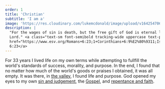 ```yaml
---
order: 1
title: 'Christian'
subtitle: 'I am a'
image: 'https://res.cloudinary.com/lukemcdonald/image/upload/v1642547067/lukemcdonald-com/luke-baptism_pu7wdb.jpg'
description: |
  "For the wages of sin is death, but the free gift of God is eternal life in Christ Jesus our
  Lord." <a class="text-sm font-semibold tracking-wide uppercase text-primary-800"
  href="https://www.esv.org/Romans+6:23;1+Corinthians+6:9%E2%80%9311;Isaiah+9:6%E2%80%937;Matthew+1:21%E2%80%9325;Colossians+1:15%E2%80%9317;Philippians+2:5%E2%80%9311;2+Corinthians+5:21;Isaiah+53;John+19:17%E2%80%9320;John+19:28%E2%80%9330;John+19:38%E2%80%9342;Matthew+28:5%E2%80%936/">Romans
  6:23</a>
---
```


For 33 years I lived life on my own terms while attempting to fullfill the world's standards of
success, morality, and purpose. In the end, I found that no matter how much of the world's goods or
praises I obtained, it was all empty. It was there, in
[the valley](https://www.thegospelcoalition.org/blogs/justin-taylor/the-valley-of-vision/), I found
life and purpose. God opened my eyes to my own
[sin and judgement](https://www.esv.org/Romans+1:18%E2%80%9332;Romans+2:5%E2%80%9311;Romans+3:23;Romans+3:2%E2%80%934;Revelation+21:8;Proverbs+6:16%E2%80%9319;Revelation+20:11%E2%80%9315;Hebrews+10:30%E2%80%9331;Psalm+111:10;Proverbs+1:7;Proverbs+9:10/),
the
[Gospel](https://www.esv.org/Romans+6:23;1+Corinthians+6:9%E2%80%9311;Isaiah+9:6%E2%80%937;Matthew+1:21%E2%80%9325;Colossians+1:15%E2%80%9317;Philippians+2:5%E2%80%9311;2+Corinthians+5:21;Isaiah+53;John+19:17%E2%80%9320;John+19:28%E2%80%9330;John+19:38%E2%80%9342;Matthew+28:5%E2%80%936/),
and
[repentance and faith](https://www.esv.org/Mark+1:15;Colossians+2:13%E2%80%9314;1+Peter+2:24;Romans+5:6%E2%80%939;Ephesians+2:8%E2%80%939;Romans+10:9%E2%80%9313;2+Corinthians+6:2;James+4:6%E2%80%9310;Hebrews+3:7%E2%80%938/)</a>.
